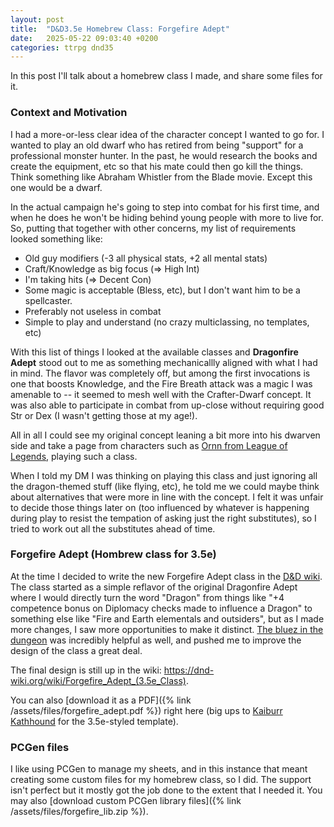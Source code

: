 ```yaml
---
layout: post
title:  "D&D3.5e Homebrew Class: Forgefire Adept"
date:   2025-05-22 09:03:40 +0200
categories: ttrpg dnd35
---
```

In this post I'll talk about a homebrew class I made, and share some files for it.

### Context and Motivation

I had a more-or-less clear idea of the character concept I wanted to go for. I wanted to play an old dwarf who has retired from being "support" for a professional monster hunter. In the past, he would research the books and create the equipment, etc so that his mate could then go kill the things. Think something like Abraham Whistler from the Blade movie. Except this one would be a dwarf. 

In the actual campaign he's going to step into combat for his first time, and when he does he won't be hiding behind young people with more to live for. So, putting that together with other concerns, my list of requirements looked something like:
+ Old guy modifiers (-3 all physical stats, +2 all mental stats)
+ Craft/Knowledge as big focus (=> High Int)
+ I'm taking hits (=> Decent Con)
+ Some magic is acceptable (Bless, etc), but I don't want him to be a spellcaster.
+ Preferably not useless in combat
+ Simple to play and understand (no crazy multiclassing, no templates, etc)

With this list of things I looked at the available classes and **Dragonfire Adept** stood out to me as something mechanicallly aligned with what I had in mind. The flavor was completely off, but among the first invocations is one that boosts Knowledge, and the Fire Breath attack was a magic I was amenable to -- it seemed to mesh well with the Crafter-Dwarf concept. It was also able to participate in combat from up-close without requiring good Str or Dex (I wasn't getting those at my age!). 

All in all I could see my original concept leaning a bit more into his dwarven side and take a page from characters such as [Ornn from League of Legends](https://universe.leagueoflegends.com/en_GB/champion/ornn/), playing such a class. 

When I told my DM I was thinking on playing this class and just ignoring all the dragon-themed stuff (like flying, etc), he told me we could maybe think about alternatives that were more in line with the concept. I felt it was unfair to decide those things later on (too influenced by whatever is happening during play to resist the tempation of asking just the right substitutes), so I tried to work out all the substitutes ahead of time.

### Forgefire Adept (Hombrew class for 3.5e)

At the time I decided to write the new Forgefire Adept class in the [D&D wiki](https://dnd-wiki.org/wiki/Main_Page). The class started as a simple reflavor of the original Dragonfire Adept where I would directly turn the word "Dragon" from things like "+4 competence bonus on Diplomacy checks made to influence a Dragon" to something else like "Fire and Earth elementals and outsiders", but as I made more changes, I saw more opportunities to make it distinct. [The bluez in the dungeon](https://dnd-wiki.org/wiki/User:The_bluez_in_the_dungeon) was incredibly helpful as well, and pushed me to improve the design of the class a great deal.

The final design is still up in the wiki: <https://dnd-wiki.org/wiki/Forgefire_Adept_(3.5e_Class)>.

You can also [download it as a PDF]({% link /assets/files/forgefire_adept.pdf %}) right here (big ups to [Kaiburr Kathhound](https://ko-fi.com/kaiburrkathhound) for the 3.5e-styled template).

### PCGen files

I like using PCGen to manage my sheets, and in this instance that meant creating some custom files for my homebrew class, so I did. The support isn't perfect but it mostly got the job done to the extent that I needed it. You may also [download custom PCGen library files]({% link /assets/files/forgefire_lib.zip %}).



